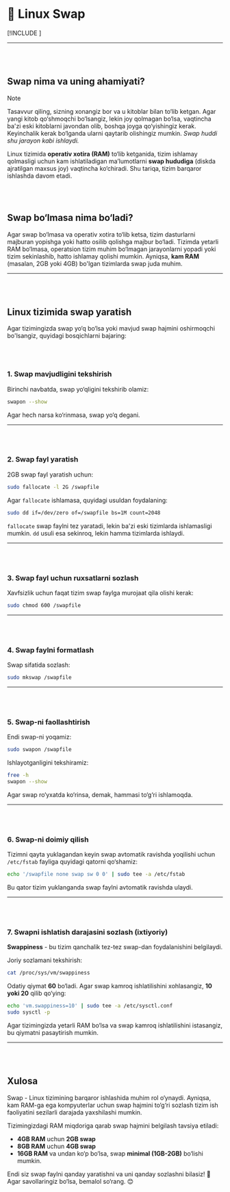 # 💾 Linux Swap

[!INCLUDE [<author>](../authors/wahid_abduhakimov.html)]

---

<br><br>

## Swap nima va uning ahamiyati?

> [!NOTE]
> Tasavvur qiling, sizning xonangiz bor va u kitoblar bilan to‘lib ketgan. Agar yangi kitob qo‘shmoqchi bo‘lsangiz, lekin joy qolmagan bo‘lsa, vaqtincha ba'zi eski kitoblarni javondan olib, boshqa joyga qo‘yishingiz kerak. Keyinchalik kerak bo‘lganda ularni qaytarib olishingiz mumkin. _Swap huddi shu jarayon kabi ishlaydi._

Linux tizimida **operativ xotira (RAM)** to‘lib ketganida, tizim ishlamay qolmasligi uchun kam ishlatiladigan ma’lumotlarni **swap hududiga** (diskda ajratilgan maxsus joy) vaqtincha ko‘chiradi. Shu tariqa, tizim barqaror ishlashda davom etadi.

<br><br>

## Swap bo‘lmasa nima bo‘ladi?

Agar swap bo‘lmasa va operativ xotira to‘lib ketsa, tizim dasturlarni majburan yopishga yoki hatto osilib qolishga majbur bo‘ladi. Tizimda yetarli RAM bo‘lmasa, operatsion tizim muhim bo‘lmagan jarayonlarni yopadi yoki tizim sekinlashib, hatto ishlamay qolishi mumkin. Ayniqsa, **kam RAM** (masalan, 2GB yoki 4GB) bo'lgan tizimlarda swap juda muhim.

---

<br><br>

## Linux tizimida swap yaratish

Agar tizimingizda swap yo‘q bo‘lsa yoki mavjud swap hajmini oshirmoqchi bo'lsangiz, quyidagi bosqichlarni bajaring:

<br><br>

### 1. Swap mavjudligini tekshirish

Birinchi navbatda, swap yo‘qligini tekshirib olamiz:

```bash
swapon --show
```

Agar hech narsa ko‘rinmasa, swap yo‘q degani.

---

<br><br>

### 2. Swap fayl yaratish

2GB swap fayl yaratish uchun:

```bash
sudo fallocate -l 2G /swapfile
```

Agar `fallocate` ishlamasa, quyidagi usuldan foydalaning:

```bash
sudo dd if=/dev/zero of=/swapfile bs=1M count=2048
```

`fallocate` swap faylni tez yaratadi, lekin ba'zi eski tizimlarda ishlamasligi mumkin. `dd` usuli esa sekinroq, lekin hamma tizimlarda ishlaydi.

---

<br><br>

### 3. Swap fayl uchun ruxsatlarni sozlash

Xavfsizlik uchun faqat tizim swap faylga murojaat qila olishi kerak:

```bash
sudo chmod 600 /swapfile
```

---

<br><br>

### 4. Swap faylni formatlash

Swap sifatida sozlash:

```bash
sudo mkswap /swapfile
```

---

<br><br>

### 5. Swap-ni faollashtirish

Endi swap-ni yoqamiz:

```bash
sudo swapon /swapfile
```

Ishlayotganligini tekshiramiz:

```bash
free -h
swapon --show
```

Agar swap ro‘yxatda ko‘rinsa, demak, hammasi to‘g‘ri ishlamoqda.

---

<br><br>

### 6. Swap-ni doimiy qilish

Tizimni qayta yuklagandan keyin swap avtomatik ravishda yoqilishi uchun `/etc/fstab` fayliga quyidagi qatorni qo‘shamiz:

```bash
echo '/swapfile none swap sw 0 0' | sudo tee -a /etc/fstab
```

Bu qator tizim yuklanganda swap faylni avtomatik ravishda ulaydi.

---

<br><br>

### 7. Swapni ishlatish darajasini sozlash (ixtiyoriy)

**Swappiness** - bu tizim qanchalik tez-tez swap-dan foydalanishini belgilaydi.

Joriy sozlamani tekshirish:

```bash
cat /proc/sys/vm/swappiness
```

Odatiy qiymat **60** bo‘ladi. Agar swap kamroq ishlatilishini xohlasangiz, **10 yoki 20** qilib qo‘ying:

```bash
echo 'vm.swappiness=10' | sudo tee -a /etc/sysctl.conf
sudo sysctl -p
```

Agar tizimingizda yetarli RAM bo‘lsa va swap kamroq ishlatilishini istasangiz, bu qiymatni pasaytirish mumkin.

---

<br><br>

## Xulosa

Swap - Linux tizimining barqaror ishlashida muhim rol o‘ynaydi. Ayniqsa, kam RAM-ga ega kompyuterlar uchun swap hajmini to‘g‘ri sozlash tizim ish faoliyatini sezilarli darajada yaxshilashi mumkin.

Tizimingizdagi RAM miqdoriga qarab swap hajmini belgilash tavsiya etiladi:

- **4GB RAM** uchun **2GB swap**
- **8GB RAM** uchun **4GB swap**
- **16GB RAM** va undan ko‘p bo‘lsa, swap **minimal (1GB-2GB)** bo‘lishi mumkin.

Endi siz swap faylni qanday yaratishni va uni qanday sozlashni bilasiz! 🚀 Agar savollaringiz bo‘lsa, bemalol so‘rang. 😊

<br><br>
